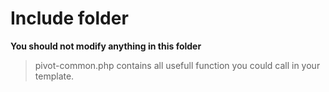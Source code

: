 # Include folder


**You should not modify anything in this folder**

> pivot-common.php contains all usefull function you could call in your template.
